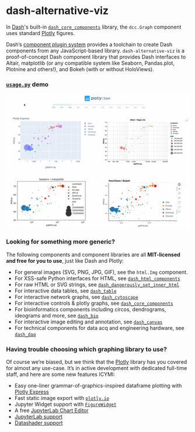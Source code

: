 # dash-alternative-viz

In [Dash](https://dash.plot.ly/)'s built-in [`dash_core_components`](https://dash.plot.ly/dash-core-components) library, the `dcc.Graph` component uses standard [Plotly](https://plot.ly/python) figures.

Dash’s [component plugin system](https://dash.plot.ly/plugins) provides a
toolchain to create Dash components from any JavaScript-based library.
`dash-alternative-viz` is a proof-of-concept Dash component library that provides Dash
interfaces to Altair, matplotlib (or any compatible system like Seaborn, Pandas.plot, Plotnine and others!), and Bokeh (with or without HoloViews).

### [`usage.py`](https://github.com/plotly/dash-alternative-viz-demo/blob/master/usage.py) demo

![animation](animation.gif)

### Looking for something more generic?

The following components and component libraries are all **MIT-licensed and free for you to use**, just like Dash and Plotly:

- For general images (SVG, PNG, JPG, GIF), see the `html.Img` component.
- For XSS-safe Python interfaces for HTML, see [`dash_html_components`](https://dash.plot.ly/dash-html-components)
- For raw HTML or SVG strings, see [`dash_dangerously_set_inner_html`](https://github.com/plotly/dash-dangerously-set-inner-html)
- For interactive data tables, see [`dash_table`](https://dash.plot.ly/datatable)
- For interactive network graphs, see [`dash_cytoscape`](https://dash.plot.ly/cytoscape)
- For interactive controls & plotly graphs, see [`dash_core_components`](https://dash.plot.ly/dash-core-components)
- For bioinformatics components including circos, dendrograms, ideograms and more, see [`dash_bio`](https://dash.plot.ly/dash-bio)
- For interactive image editing and annotation, see [`dash_canvas`](https://dash.plot.ly/canvas)
- For technical components for data acq and engineering hardware, see [`dash_daq`](https://dash.plot.ly/dash-daq)

### Having trouble choosing which graphing library to use?

Of course we’re biased, but we think that the [Plotly](https://plot.ly/python) library has you covered
for almost any use-case. It’s in active development with dedicated full-time staff, and here are some new features ICYMI:
- Easy one-liner grammar-of-graphics-inspired dataframe plotting with [Plotly Express](https://medium.com/@plotlygraphs/introducing-plotly-express-808df010143d)
- Fast static image export with [`plotly.io`](https://medium.com/@plotlygraphs/plotly-py-end-of-summer-updates-5422c98b9058)
- Jupyter Widget support with [`FigureWidget`](https://medium.com/@plotlygraphs/introducing-plotly-py-3-0-0-7bb1333f69c6)
- A free [JupyterLab Chart Editor](https://github.com/plotly/jupyterlab-chart-editor)
- [JupyterLab support](https://github.com/plotly/jupyterlab-dash)
- [Datashader support](https://github.com/plotly/dash-datashader)
